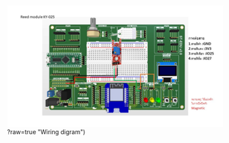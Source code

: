 ![Alt text](https://github.com/summation2009/ST_EDU/blob/main/Examples%20ST-EDU/37%20Sensor%20IN%201/Reed_module_KY-025/IMG.jpg)?raw=true "Wiring digram")
